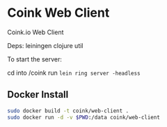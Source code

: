 Coink Web Client
============

Coink.io Web Client

Deps: leiningen clojure util

To start the server:

cd into /coink
run `lein ring server -headless`

Docker Install
--------------

```bash
sudo docker build -t coink/web-client .
sudo docker run -d -v $PWD:/data coink/web-client
```
